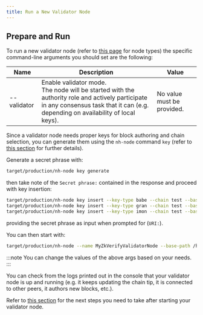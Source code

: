 ```yaml
---
title: Run a New Validator Node
---
```


## Prepare and Run

To run a new validator node (refer to [this page](../01-getting_started.md#node-types.md) for node types) the specific command-line arguments you should set are the following:

| Name        | Description                                                                                                                                                                             | Value                      |
| ----------- | --------------------------------------------------------------------------------------------------------------------------------------------------------------------------------------- | -------------------------- |
| --validator | Enable validator mode.<br/> The node will be started with the authority role and actively participate in any consensus task that it can (e.g. depending on availability of local keys). | No value must be provided. |

Since a validator node needs proper keys for block authoring and chain selection, you can generate them using the `nh-node` command `key` (refer to [this section](./getting_started_binaries#node-command-line-utilities) for further details).

Generate a secret phrase with:

```bash
target/production/nh-node key generate
```

then take note of the `Secret phrase:` contained in the response and proceed with key insertion:

```bash
target/production/nh-node key insert --key-type babe --chain test --base-path /home/your_user/validator_node_data --scheme sr25519
target/production/nh-node key insert --key-type gran --chain test --base-path /home/your_user/validator_node_data --scheme ed25519
target/production/nh-node key insert --key-type imon --chain test --base-path /home/your_user/validator_node_data --scheme sr25519
```

providing the secret phrase as input when prompted for (`URI:`).

You can then start with:

```bash
target/production/nh-node --name MyZkVerifyValidatorNode --base-path /home/your_user/validator_node_data --chain test --port 30353 --validator
```

:::note
You can change the values of the above args based on your needs.
:::

You can check from the logs printed out in the console that your validator node is up and running (e.g. it keeps updating the chain tip, it is connected to other peers, it authors new blocks, etc.).

Refer to [this section](../run_using_docker/run_new_validator_node#next-steps) for the next steps you need to take after starting your validator node.
